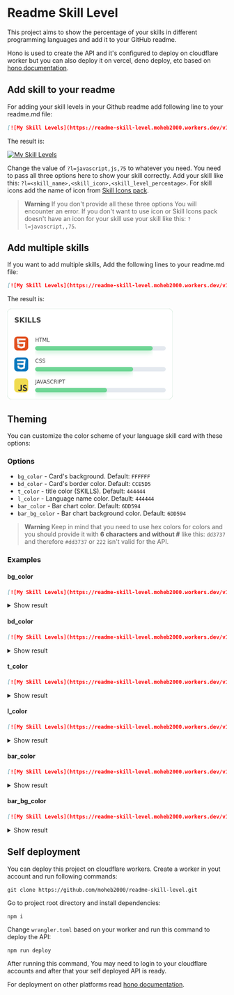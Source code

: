 # Readme Skill Level
This project aims to show the percentage of your skills in different programming languages and add it to your GitHub readme.

Hono is used to create the API and it's configured to deploy on cloudflare worker but you can also deploy it on vercel, deno deploy, etc based on [hono documentation](https://hono.dev/).

## Add skill to your readme
For adding your skill levels in your Github readme add following line to your readme.md file:
```md
[![My Skill Levels](https://readme-skill-level.moheb2000.workers.dev/v1?l=javascript,js,75)](https://github.com/moheb2000/readme-skill-level)
```
The result is:

[![My Skill Levels](https://readme-skill-level.moheb2000.workers.dev/v1?l=javascript,js,75)](https://github.com/moheb2000/readme-skill-level)

Change the value of `?l=javascript,js,75` to whatever you need. You need to pass all three options here to show your skill correctly. Add your skill like this: `?l=<skill_name>,<skill_icon>,<skill_level_percentage>`. For skill icons add the name of icon from [Skill Icons pack](https://github.com/tandpfun/skill-icons).

> **Warning**
> If you don't provide all these three options You will encounter an error. If you don't want to use icon or Skill Icons pack doesn't have an icon for your skill use your skill like this: `?l=javascript,,75`.

## Add multiple skills
If you want to add multiple skills, Add the following lines to your readme.md file:
```md
[![My Skill Levels](https://readme-skill-level.moheb2000.workers.dev/v1?l=html,html,90&l=css,css,75&l=javascript,js,55)](https://github.com/moheb2000/readme-skill-level)
```
The result is:

![Custom background](./screenshots/multiple-skills.png)
## Theming
You can customize the color scheme of your language skill card with these options:
### Options
- `bg_color` - Card's background. Default: `FFFFFF`
- `bd_color` - Card's border color. Default: `CCE5D5`
- `t_color` - title color (SKILLS). Default: `444444`
- `l_color` - Language name color. Default: `444444`
- `bar_color` - Bar chart color. Default: `6DD594`
- `bar_bg_color` - Bar chart background color. Default: `6DD594`
> **Warning**
> Keep in mind that you need to use hex colors for colors and you should provide it with **6 characters and without #** like this: `dd3737` and therefore `#dd3737` or `222` isn't valid for the API.
### Examples
#### bg_color
```md
[![My Skill Levels](https://readme-skill-level.moheb2000.workers.dev/v1?l=html,html,90&l=css,css,75&bg_color=FDF0D5)](https://github.com/moheb2000/readme-skill-level)
```

<details>
<summary>Show result</summary>

[![My Skill Levels](https://readme-skill-level.moheb2000.workers.dev/v1?l=html,html,90&l=css,css,75&bg_color=FDF0D5)](https://github.com/moheb2000/readme-skill-level)

</details>

#### bd_color
```md
[![My Skill Levels](https://readme-skill-level.moheb2000.workers.dev/v1?l=html,html,90&l=css,css,75&bd_color=00005B)](https://github.com/moheb2000/readme-skill-level)
```

<details>
<summary>Show result</summary>

[![My Skill Levels](https://readme-skill-level.moheb2000.workers.dev/v1?l=html,html,90&l=css,css,75&bd_color=00005B)](https://github.com/moheb2000/readme-skill-level)

</details>

#### t_color
```md
[![My Skill Levels](https://readme-skill-level.moheb2000.workers.dev/v1?l=html,html,90&l=css,css,75&t_color=006D77)](https://github.com/moheb2000/readme-skill-level)
```

<details>
<summary>Show result</summary>

[![My Skill Levels](https://readme-skill-level.moheb2000.workers.dev/v1?l=html,html,90&l=css,css,75&t_color=006D77)](https://github.com/moheb2000/readme-skill-level)

</details>

#### l_color
```md
[![My Skill Levels](https://readme-skill-level.moheb2000.workers.dev/v1?l=html,html,90&l=css,css,75&l_color=006D77)](https://github.com/moheb2000/readme-skill-level)
```


<details>
<summary>Show result</summary>

[![My Skill Levels](https://readme-skill-level.moheb2000.workers.dev/v1?l=html,html,90&l=css,css,75&l_color=006D77)](https://github.com/moheb2000/readme-skill-level)

</details>

#### bar_color
```md
[![My Skill Levels](https://readme-skill-level.moheb2000.workers.dev/v1?l=html,html,90&l=css,css,75&bar_color=FB8500)](https://github.com/moheb2000/readme-skill-level)
```


<details>
<summary>Show result</summary>

[![My Skill Levels](https://readme-skill-level.moheb2000.workers.dev/v1?l=html,html,90&l=css,css,75&bar_color=FB8500)](https://github.com/moheb2000/readme-skill-level)

</details>

#### bar_bg_color
```md
[![My Skill Levels](https://readme-skill-level.moheb2000.workers.dev/v1?l=html,html,90&l=css,css,75&bar_bg_color=FDF0D5)](https://github.com/moheb2000/readme-skill-level)
```


<details>
<summary>Show result</summary>

[![My Skill Levels](https://readme-skill-level.moheb2000.workers.dev/v1?l=html,html,90&l=css,css,75&bar_bg_color=FDF0D5)](https://github.com/moheb2000/readme-skill-level)

</details>

## Self deployment
You can deploy this project on cloudflare workers. Create a worker in yout account and run following commands:
```
git clone https://github.com/moheb2000/readme-skill-level.git
```
Go to project root directory and install dependencies:
```
npm i
```
Change `wrangler.toml` based on your worker and run this command to deploy the API:
```
npm run deploy
```
After running this command, You may need to login to your cloudflare accounts and after that your self deployed API is ready.

For deployment on other platforms read [hono documentation](https://hono.dev/).
